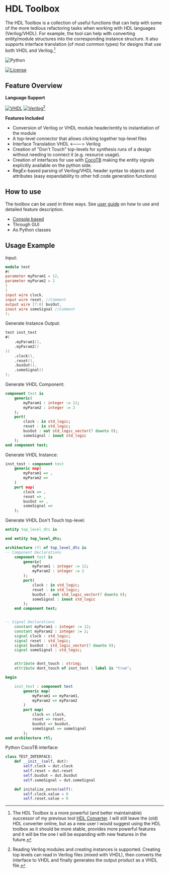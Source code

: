 # HDL Toolbox
The HDL Toolbox is a collection of useful functions that can help with some of the more tedious refactoring tasks when working with HDL languages (Verilog/VHDL). For example, the tool can help with converting entity/module structures into the corresponding instance structure. It also supports interface translation (of most common types) for designs that use both VHDL and Verilog.[^1]

![Python](https://img.shields.io/badge/python-3670A0?style=for-the-badge&logo=python&logoColor=ffdd54)

[![License](https://img.shields.io/badge/License-GPL_3.0-blue.svg)](/LICENSE)

## Feature Overview
**Language Support**

[![VHDL](https://img.shields.io/badge/VHDL-Supported-brightgreen)]()
[![Verilog](https://img.shields.io/badge/Verilog-Mostly_Supported-yellow)]()[^2] 

**Features Included**
- Conversion of Verilog or VHDL module header/entity to instantiation of the module
- A top-level connector that allows clicking together top-level files
- Interface Translation VHDL <---> Verilog
- Creation of "Don't Touch" top-levels for synthesis runs of a design without needing to connect it (e.g. resource usage).
- Creation of interfaces for use with [CocoTB](https://www.cocotb.org/) making the entity signals explicitly available on the python side.
- RegEx-based parsing of Verilog/VHDL header syntax to objects and attributes (easy expandability to other hdl code generation functions)

## How to use
The toolbox can be used in three ways. See [user guide](/doc/user_guide_console.md) on how to use and detailed feature description.
- [Console based](/doc/user_guide_console.md)
- Through GUI
- As Python classes

## Usage Example
Input:
```verilog
module test
#(
parameter myParam1 = 12,
parameter myParam2 = 2
)
(
input wire clock,
input wire reset, //Comment
output wire [7:0] busOut,
inout wire someSignal //Comment
);
```
Generate Instance Output:
```verilog
test inst_test
#(
	.myParam1(),
	.myParam2()
)(
	.clock(),
	.reset(),
	.busOut(),
	.someSignal()
);
```
Generate VHDL Component:
```vhdl
component test is
    generic(
        myParam1 : integer := 12;
        myParam2 : integer := 2
    );
    port(
        clock : in std_logic;
        reset : in std_logic;
        busOut : out std_logic_vector(7 downto 0);
        someSignal : inout std_logic
    );
end component test;
```
Generate VHDL Instance:
```vhdl
inst_test : component test
    generic map(
        myParam1 => ,
        myParam2 => 
    )
    port map(
        clock => ,
        reset => ,
        busOut => ,
        someSignal => 
    );
```
Generate VHDL Don't Touch top-level:
```vhdl
entity top_level_dts is

end entity top_level_dts;

architecture rtl of top_level_dts is
-- Component Declarations
    component test is
        generic(
            myParam1 : integer := 12;
            myParam2 : integer := 2
        );
        port(
            clock : in std_logic;
            reset : in std_logic;
            busOut : out std_logic_vector(7 downto 0);
            someSignal : inout std_logic
        );
    end component test;


-- Signal Declarations
    constant myParam1 : integer := 12;
    constant myParam2 : integer := 2;
    signal clock : std_logic;
    signal reset : std_logic;
    signal busOut : std_logic_vector(7 downto 0);
    signal someSignal : std_logic;


    attribute dont_touch : string;
    attribute dont_touch of inst_test : label is "true";

begin

    inst_test : component test
        generic map(
            myParam1 => myParam1,
            myParam2 => myParam2
        )
        port map(
            clock => clock,
            reset => reset,
            busOut => busOut,
            someSignal => someSignal
        );
end architecture rtl;
```
Python CocoTB interface:
```python
class TEST_INTERFACE:
    def __init__(self, dut):
        self.clock = dut.clock
        self.reset = dut.reset
        self.busOut = dut.busOut
        self.someSignal = dut.someSignal

    def initalize_zeros(self):
        self.clock.value = 0
        self.reset.value = 0
```



[^1]: The HDL Toolbox is a more powerful (and better maintainable) successor of my previous tool [HDL Converter](https://github.com/m47812/HDL_Converter). I will still leave the (old) HDL converter online, but as a new user I would suggest using the HDL toolbox as it should be more stable, provides more powerful features and it will be the one I will be expanding with new features in the future. 
[^2]: Reading Verilog modules and creating instances is supported. Creating top levels can read in Verilog files (mixed with VHDL), then converts the interface to VHDL and finally generates the output product as a VHDL file.
